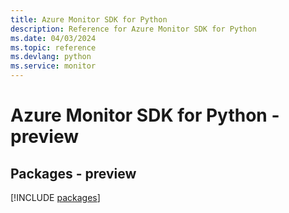 ```yaml
---
title: Azure Monitor SDK for Python
description: Reference for Azure Monitor SDK for Python
ms.date: 04/03/2024
ms.topic: reference
ms.devlang: python
ms.service: monitor
---
```

# Azure Monitor SDK for Python - preview
## Packages - preview
[!INCLUDE [packages](monitor-index.md)]